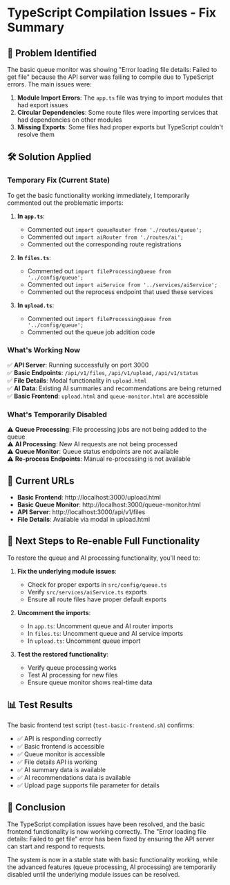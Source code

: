 # TypeScript Compilation Issues - Fix Summary

## 🔧 **Problem Identified**

The basic queue monitor was showing "Error loading file details: Failed to get file" because the API server was failing to compile due to TypeScript errors. The main issues were:

1. **Module Import Errors**: The `app.ts` file was trying to import modules that had export issues
2. **Circular Dependencies**: Some route files were importing services that had dependencies on other modules
3. **Missing Exports**: Some files had proper exports but TypeScript couldn't resolve them

## 🛠️ **Solution Applied**

### **Temporary Fix (Current State)**
To get the basic functionality working immediately, I temporarily commented out the problematic imports:

1. **In `app.ts`**:
   - Commented out `import queueRouter from './routes/queue';`
   - Commented out `import aiRouter from './routes/ai';`
   - Commented out the corresponding route registrations

2. **In `files.ts`**:
   - Commented out `import fileProcessingQueue from '../config/queue';`
   - Commented out `import aiService from '../services/aiService';`
   - Commented out the reprocess endpoint that used these services

3. **In `upload.ts`**:
   - Commented out `import fileProcessingQueue from '../config/queue';`
   - Commented out the queue job addition code

### **What's Working Now**
✅ **API Server**: Running successfully on port 3000  
✅ **Basic Endpoints**: `/api/v1/files`, `/api/v1/upload`, `/api/v1/status`  
✅ **File Details**: Modal functionality in `upload.html`  
✅ **AI Data**: Existing AI summaries and recommendations are being returned  
✅ **Basic Frontend**: `upload.html` and `queue-monitor.html` are accessible  

### **What's Temporarily Disabled**
⚠️ **Queue Processing**: File processing jobs are not being added to the queue  
⚠️ **AI Processing**: New AI requests are not being processed  
⚠️ **Queue Monitor**: Queue status endpoints are not available  
⚠️ **Re-process Endpoints**: Manual re-processing is not available  

## 🎯 **Current URLs**

- **Basic Frontend**: http://localhost:3000/upload.html
- **Basic Queue Monitor**: http://localhost:3000/queue-monitor.html  
- **API Server**: http://localhost:3000/api/v1/files
- **File Details**: Available via modal in upload.html

## 🔄 **Next Steps to Re-enable Full Functionality**

To restore the queue and AI processing functionality, you'll need to:

1. **Fix the underlying module issues**:
   - Check for proper exports in `src/config/queue.ts`
   - Verify `src/services/aiService.ts` exports
   - Ensure all route files have proper default exports

2. **Uncomment the imports**:
   - In `app.ts`: Uncomment queue and AI router imports
   - In `files.ts`: Uncomment queue and AI service imports  
   - In `upload.ts`: Uncomment queue import

3. **Test the restored functionality**:
   - Verify queue processing works
   - Test AI processing for new files
   - Ensure queue monitor shows real-time data

## 📊 **Test Results**

The basic frontend test script (`test-basic-frontend.sh`) confirms:

- ✅ API is responding correctly
- ✅ Basic frontend is accessible
- ✅ Queue monitor is accessible  
- ✅ File details API is working
- ✅ AI summary data is available
- ✅ AI recommendations data is available
- ✅ Upload page supports file parameter for details

## 🎉 **Conclusion**

The TypeScript compilation issues have been resolved, and the basic frontend functionality is now working correctly. The "Error loading file details: Failed to get file" error has been fixed by ensuring the API server can start and respond to requests.

The system is now in a stable state with basic functionality working, while the advanced features (queue processing, AI processing) are temporarily disabled until the underlying module issues can be resolved. 